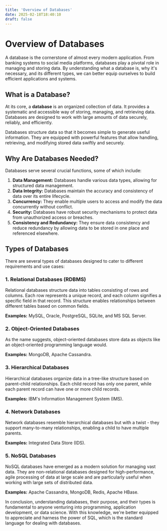 ```yaml
---
title: 'Overview of Databases'
date: 2025-02-18T18:40:10
draft: false
---
```


# Overview of Databases

A database is the cornerstone of almost every modern application. From banking systems to social media platforms, databases play a pivotal role in managing and storing data. By understanding what a database is, why it's necessary, and its different types, we can better equip ourselves to build efficient applications and systems.

## What is a Database?

At its core, a **database** is an organized collection of data. It provides a systematic and accessible way of storing, managing, and retrieving data. Databases are designed to work with large amounts of data securely, reliably, and efficiently.

Databases structure data so that it becomes simple to generate useful information. They are equipped with powerful features that allow handling, retrieving, and modifying stored data swiftly and securely.

## Why Are Databases Needed?

Databases serve several crucial functions, some of which include:

1. **Data Management:** Databases handle various data types, allowing for structured data management.
2. **Data Integrity:** Databases maintain the accuracy and consistency of data over its entire lifecycle.
3. **Concurrency:** They enable multiple users to access and modify the data concurrently without conflict.
4. **Security:** Databases have robust security mechanisms to protect data from unauthorized access or breaches.
5. **Consistency and Redundancy:** They ensure data consistency and reduce redundancy by allowing data to be stored in one place and referenced elsewhere.

## Types of Databases

There are several types of databases designed to cater to different requirements and use cases:

### 1. Relational Databases (RDBMS)

Relational databases structure data into tables consisting of rows and columns. Each row represents a unique record, and each column signifies a specific field in that record. This structure enables relationships between different tables based on common fields.

**Examples:** MySQL, Oracle, PostgreSQL, SQLite, and MS SQL Server.

### 2. Object-Oriented Databases

As the name suggests, object-oriented databases store data as objects like an object-oriented programming language would.

**Examples:** MongoDB, Apache Cassandra.

### 3. Hierarchical Databases

Hierarchical databases organize data in a tree-like structure based on parent-child relationships. Each child record has only one parent, while each parent record can have one or more child records.

**Examples:** IBM's Information Management System (IMS).

### 4. Network Databases

Network databases resemble hierarchical databases but with a twist - they support many-to-many relationships, enabling a child to have multiple parents.

**Examples:** Integrated Data Store (IDS).

### 5. NoSQL Databases

NoSQL databases have emerged as a modern solution for managing vast data. They are non-relational databases designed for high-performance, agile processing of data at large scale and are particularly useful when working with large sets of distributed data.

**Examples:** Apache Cassandra, MongoDB, Redis, Apache HBase.

In conclusion, understanding databases, their purpose, and their types is fundamental to anyone venturing into programming, application development, or data science. With this knowledge, we're better equipped to appreciate and harness the power of SQL, which is the standard language for dealing with databases.
